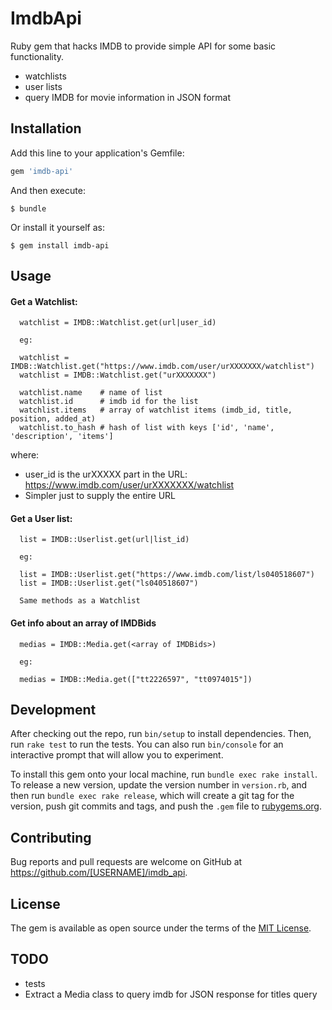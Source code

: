 # ImdbApi

Ruby gem that hacks IMDB to provide simple API for some basic functionality.
* watchlists
* user lists
* query IMDB for movie information in JSON format

## Installation

Add this line to your application's Gemfile:

```ruby
gem 'imdb-api'
```

And then execute:

    $ bundle

Or install it yourself as:

    $ gem install imdb-api

## Usage

#### Get a Watchlist:

```
  watchlist = IMDB::Watchlist.get(url|user_id)

  eg:

  watchlist = IMDB::Watchlist.get("https://www.imdb.com/user/urXXXXXXX/watchlist")
  watchlist = IMDB::Watchlist.get("urXXXXXXX")

  watchlist.name    # name of list
  watchlist.id      # imdb id for the list
  watchlist.items   # array of watchlist items (imdb_id, title, position, added_at)
  watchlist.to_hash # hash of list with keys ['id', 'name', 'description', 'items']
```

where:
* user_id is the urXXXXX part in the URL:  https://www.imdb.com/user/urXXXXXXX/watchlist
* Simpler just to supply the entire URL


#### Get a User list:

```
  list = IMDB::Userlist.get(url|list_id)

  eg:

  list = IMDB::Userlist.get("https://www.imdb.com/list/ls040518607")
  list = IMDB::Userlist.get("ls040518607")

  Same methods as a Watchlist
```

#### Get info about an array of IMDBids

```
  medias = IMDB::Media.get(<array of IMDBids>)

  eg:

  medias = IMDB::Media.get(["tt2226597", "tt0974015"])
```

## Development

After checking out the repo, run `bin/setup` to install dependencies. Then, run `rake test` to run the tests. You can also run `bin/console` for an interactive prompt that will allow you to experiment.

To install this gem onto your local machine, run `bundle exec rake install`. To release a new version, update the version number in `version.rb`, and then run `bundle exec rake release`, which will create a git tag for the version, push git commits and tags, and push the `.gem` file to [rubygems.org](https://rubygems.org).

## Contributing

Bug reports and pull requests are welcome on GitHub at https://github.com/[USERNAME]/imdb_api.

## License

The gem is available as open source under the terms of the [MIT License](https://opensource.org/licenses/MIT).

## TODO

* tests
* Extract a Media class to query imdb for JSON response for titles query
